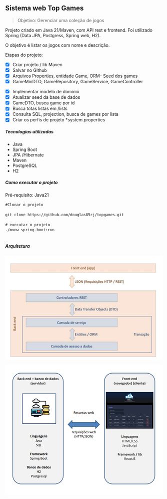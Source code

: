 ## Sistema web Top Games

> Objetivo: Gerenciar uma coleçäo de jogos

Projeto criado em Java 21/Maven, com API rest e frontend. Foi utilizado Spring (Data JPA, Postgress, Spring web, H2).

O objetivo é listar os jogos com nome e descrição.

Etapas do projeto:

* [X] Criar projeto / lib Maven
* [X] Salvar no Github
* [X] Arquivos Properties, entidade Game, ORM- Seed dos games
* [X] GameMinDTO, GameRepository,
  GameService, GameController

- [X] Implementar modelo de domínio
- [X] Atualizar seed da base de dados
- [X] GameDTO, busca game por id
- [X] Busca totas listas em /lists
- [X] Consulta SQL, projection, busca de games
  por lista
- [X] Criar os perfis de projeto *system.properties

##### Tecnologias utilizadas

* Java
* Spring Boot
* JPA /Hibernate
* Maven
* PostgreSQL
* H2

##### Como executar o projeto

Pré-requisito: Java21

```
#Clonar o projeto 

git clone https://github.com/douglas85rj/topgames.git

# executar o projeto
./mvnw spring-boot:run


```

##### Arquitetura

![1737593779152](image/README/1737593779152.png)

![1737635045920](image/README/1737635045920.png)
